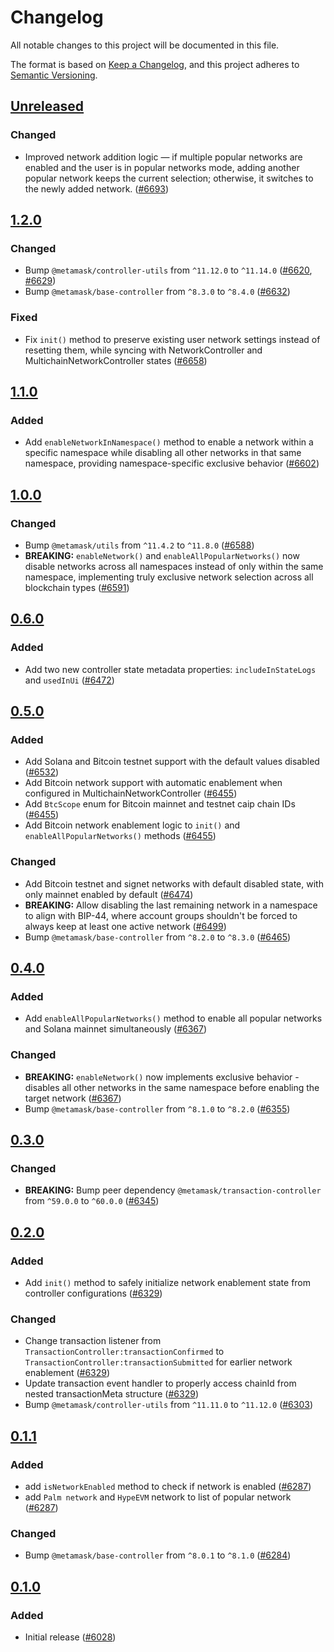 # Changelog

All notable changes to this project will be documented in this file.

The format is based on [Keep a Changelog](https://keepachangelog.com/en/1.0.0/),
and this project adheres to [Semantic Versioning](https://semver.org/spec/v2.0.0.html).

## [Unreleased]

### Changed

- Improved network addition logic — if multiple popular networks are enabled and the user is in popular networks mode, adding another popular network keeps the current selection; otherwise, it switches to the newly added network. ([#6693](https://github.com/MetaMask/core/pull/6693))

## [1.2.0]

### Changed

- Bump `@metamask/controller-utils` from `^11.12.0` to `^11.14.0` ([#6620](https://github.com/MetaMask/core/pull/6620), [#6629](https://github.com/MetaMask/core/pull/6629))
- Bump `@metamask/base-controller` from `^8.3.0` to `^8.4.0` ([#6632](https://github.com/MetaMask/core/pull/6632))

### Fixed

- Fix `init()` method to preserve existing user network settings instead of resetting them, while syncing with NetworkController and MultichainNetworkController states ([#6658](https://github.com/MetaMask/core/pull/6658))

## [1.1.0]

### Added

- Add `enableNetworkInNamespace()` method to enable a network within a specific namespace while disabling all other networks in that same namespace, providing namespace-specific exclusive behavior ([#6602](https://github.com/MetaMask/core/pull/6602))

## [1.0.0]

### Changed

- Bump `@metamask/utils` from `^11.4.2` to `^11.8.0` ([#6588](https://github.com/MetaMask/core/pull/6588))
- **BREAKING:** `enableNetwork()` and `enableAllPopularNetworks()` now disable networks across all namespaces instead of only within the same namespace, implementing truly exclusive network selection across all blockchain types ([#6591](https://github.com/MetaMask/core/pull/6591))

## [0.6.0]

### Added

- Add two new controller state metadata properties: `includeInStateLogs` and `usedInUi` ([#6472](https://github.com/MetaMask/core/pull/6472))

## [0.5.0]

### Added

- Add Solana and Bitcoin testnet support with the default values disabled ([#6532](https://github.com/MetaMask/core/pull/6532))
- Add Bitcoin network support with automatic enablement when configured in MultichainNetworkController ([#6455](https://github.com/MetaMask/core/pull/6455))
- Add `BtcScope` enum for Bitcoin mainnet and testnet caip chain IDs ([#6455](https://github.com/MetaMask/core/pull/6455))
- Add Bitcoin network enablement logic to `init()` and `enableAllPopularNetworks()` methods ([#6455](https://github.com/MetaMask/core/pull/6455))

### Changed

- Add Bitcoin testnet and signet networks with default disabled state, with only mainnet enabled by default ([#6474](https://github.com/MetaMask/core/pull/6474))
- **BREAKING:** Allow disabling the last remaining network in a namespace to align with BIP-44, where account groups shouldn't be forced to always keep at least one active network ([#6499](https://github.com/MetaMask/core/pull/6499))
- Bump `@metamask/base-controller` from `^8.2.0` to `^8.3.0` ([#6465](https://github.com/MetaMask/core/pull/6465))

## [0.4.0]

### Added

- Add `enableAllPopularNetworks()` method to enable all popular networks and Solana mainnet simultaneously ([#6367](https://github.com/MetaMask/core/pull/6367))

### Changed

- **BREAKING:** `enableNetwork()` now implements exclusive behavior - disables all other networks in the same namespace before enabling the target network ([#6367](https://github.com/MetaMask/core/pull/6367))
- Bump `@metamask/base-controller` from `^8.1.0` to `^8.2.0` ([#6355](https://github.com/MetaMask/core/pull/6355))

## [0.3.0]

### Changed

- **BREAKING:** Bump peer dependency `@metamask/transaction-controller` from `^59.0.0` to `^60.0.0` ([#6345](https://github.com/MetaMask/core/pull/6345))

## [0.2.0]

### Added

- Add `init()` method to safely initialize network enablement state from controller configurations ([#6329](https://github.com/MetaMask/core/pull/6329))

### Changed

- Change transaction listener from `TransactionController:transactionConfirmed` to `TransactionController:transactionSubmitted` for earlier network enablement ([#6329](https://github.com/MetaMask/core/pull/6329))
- Update transaction event handler to properly access chainId from nested transactionMeta structure ([#6329](https://github.com/MetaMask/core/pull/6329))
- Bump `@metamask/controller-utils` from `^11.11.0` to `^11.12.0` ([#6303](https://github.com/MetaMask/core/pull/6303))

## [0.1.1]

### Added

- add `isNetworkEnabled` method to check if network is enabled ([#6287](https://github.com/MetaMask/core/pull/6287))
- add `Palm network` and `HypeEVM` network to list of popular network ([#6287](https://github.com/MetaMask/core/pull/6287))

### Changed

- Bump `@metamask/base-controller` from `^8.0.1` to `^8.1.0` ([#6284](https://github.com/MetaMask/core/pull/6284))

## [0.1.0]

### Added

- Initial release ([#6028](https://github.com/MetaMask/core/pull/6028))

[Unreleased]: https://github.com/MetaMask/core/compare/@metamask/network-enablement-controller@1.2.0...HEAD
[1.2.0]: https://github.com/MetaMask/core/compare/@metamask/network-enablement-controller@1.1.0...@metamask/network-enablement-controller@1.2.0
[1.1.0]: https://github.com/MetaMask/core/compare/@metamask/network-enablement-controller@1.0.0...@metamask/network-enablement-controller@1.1.0
[1.0.0]: https://github.com/MetaMask/core/compare/@metamask/network-enablement-controller@0.6.0...@metamask/network-enablement-controller@1.0.0
[0.6.0]: https://github.com/MetaMask/core/compare/@metamask/network-enablement-controller@0.5.0...@metamask/network-enablement-controller@0.6.0
[0.5.0]: https://github.com/MetaMask/core/compare/@metamask/network-enablement-controller@0.4.0...@metamask/network-enablement-controller@0.5.0
[0.4.0]: https://github.com/MetaMask/core/compare/@metamask/network-enablement-controller@0.3.0...@metamask/network-enablement-controller@0.4.0
[0.3.0]: https://github.com/MetaMask/core/compare/@metamask/network-enablement-controller@0.2.0...@metamask/network-enablement-controller@0.3.0
[0.2.0]: https://github.com/MetaMask/core/compare/@metamask/network-enablement-controller@0.1.1...@metamask/network-enablement-controller@0.2.0
[0.1.1]: https://github.com/MetaMask/core/compare/@metamask/network-enablement-controller@0.1.0...@metamask/network-enablement-controller@0.1.1
[0.1.0]: https://github.com/MetaMask/core/releases/tag/@metamask/network-enablement-controller@0.1.0

